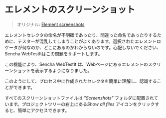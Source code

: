 # エレメントのスクリーンショット

> オリジナル: [Element screenshots](https://docs.sencha.com/webtestit/guides/advanced-topics/elements-screenshots.html)

エレメントセレクタの命名が不明確であったり、間違った命名であったりするために、テスターが混乱してしまうことがよくあります。選択されたエレメントロケータが何なのか、どこにあるのかわからないのです。心配しないでください、Sencha WebTestItはこの問題をサポートします。

この機能により、Sencha WebTestIt は、Webページにあるエレメントのスクリーンショットを表示するようになりました。

このようにして、プロセス中に作成されたセレクタを簡単に理解し、認識することができます。

すべてのスクリーンショットファイルは *"Screenshots"* フォルダに配置されています。プロジェクトツリーの右上にある*Show all files* アイコンをクリックすると、簡単にアクセスできます。
